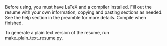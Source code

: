 Before using, you must have LaTeX and a compiler installed. Fill out the resume with your own information, copying and pasting sections as needed. See the help section in the preamble for more details. Compile when finished.

To generate a plain text version of the resume, run make_plain_text_resume.py.
